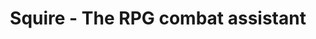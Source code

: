 ---
title: Squire - The RPG combat assistant
category: projects
excerpt: Squire is an Android application that keeps track of the current value of all your characters combat stats, as well as what buffs, debuffs, and other modifiers are currently affecting them.
thumbnail: squire.png
permalink: //cmrn.github.com/squire/
---